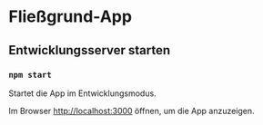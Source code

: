# Fließgrund-App



## Entwicklungsserver starten


### `npm start`
Startet die App im Entwicklungsmodus. 

Im Browser [http://localhost:3000](http://localhost:3000) öffnen, um die App anzuzeigen.
